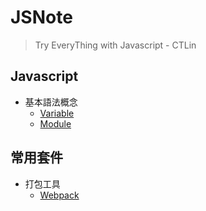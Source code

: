# JSNote
> Try EveryThing with Javascript - CTLin

## Javascript
- 基本語法概念
	- [Variable](./Notes/variable.md)
	- [Module](./Notes/module.md)

## 常用套件
-  打包工具
	- [Webpack](./Notes/webpack.md)
